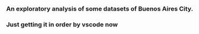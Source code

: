 ﻿### An exploratory analysis of some datasets of Buenos Aires City.

### Just getting it in order by vscode now